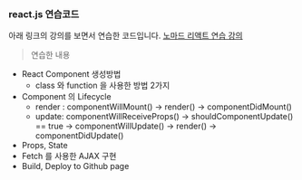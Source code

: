 ### react.js 연습코드

아래 링크의 강의를 보면서 연습한 코드입니다.
[노마드 리액트 연습 강의](https://academy.nomadcoders.co/p/reactjs-fundamentals)

> 연습한 내용

* React Component 생성방법
  * class 와 function 을 사용한 방법 2가지
* Component 의 Lifecycle
  * render : componentWillMount() -> render() -> componentDidMount()
  * update: componentWillReceiveProps() -> shouldComponentUpdate() == true -> componentWillUpdate() -> render() -> componentDidUpdate()
* Props, State
* Fetch 를 사용한 AJAX 구현
* Build, Deploy to Github page
